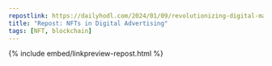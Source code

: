 ```yaml
---
repostlink: https://dailyhodl.com/2024/01/09/revolutionizing-digital-marketing-payvertise-leads-with-nfts-and-pvt-token-for-transparent-engaging-ad-spaces
title: "Repost: NFTs in Digital Advertising"
tags: [NFT, blockchain]
---
```


{% include embed/linkpreview-repost.html %}

